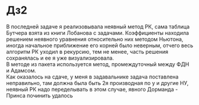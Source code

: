 # Дз2
В последней задаче я реализовывала неявный метод РК, сама таблица Бутчера взята из книги Лобанова с задачами. Коэффициенты находила решением неявного уравнения относительно них методом Ньютона, иногда начальное приближение его корней было неверным, отчего весь алгоритм РК уходил в рекурсию, тем не менее, часть решения сохранялась и ее я уже визуализировала. <br>
В методе из пакета используется метод, промеждуточный между ФДН и Адамсом. <br>
Как оказалось на сдаче, у меня в задавальнике задача поставлена неправильно, там должна была быть 2я производная по y и другие НУ, неявный РК надо переделывать в этом случае, явного Дорманда - Принса починить удалось
